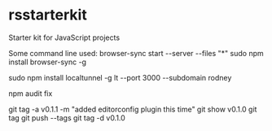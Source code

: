 # rsstarterkit
Starter kit for JavaScript projects

Some command line used:
browser-sync start --server --files "*"
sudo npm install browser-sync -g

sudo npm install localtunnel -g
lt --port 3000 --subdomain rodney


npm audit fix

git tag -a v0.1.1 -m "added editorconfig plugin this time"
git show v0.1.0
git tag
git push --tags
git tag -d v0.1.0
